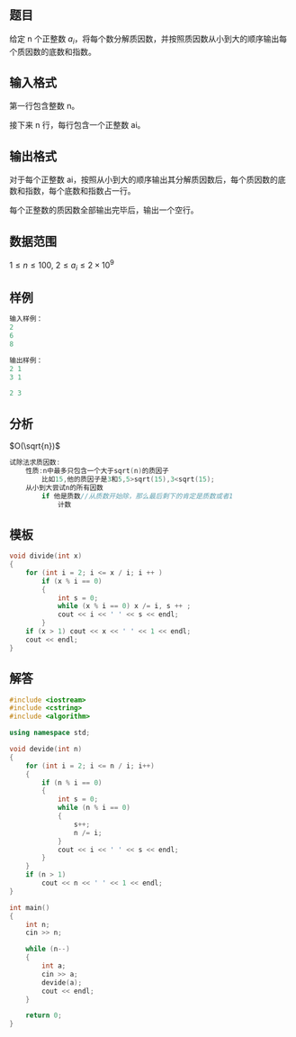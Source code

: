 ## 题目
给定 n 个正整数 $a_i$，将每个数分解质因数，并按照质因数从小到大的顺序输出每个质因数的底数和指数。

## 输入格式
第一行包含整数 n。

接下来 n 行，每行包含一个正整数 ai。

## 输出格式
对于每个正整数 ai，按照从小到大的顺序输出其分解质因数后，每个质因数的底数和指数，每个底数和指数占一行。

每个正整数的质因数全部输出完毕后，输出一个空行。

## 数据范围
$1≤n≤100,$
$2≤a_i≤2×10^9$

## 样例
```c++
输入样例：
2
6
8

输出样例：
2 1
3 1

2 3
```

## 分析
$O(\sqrt{n})$
```c++
试除法求质因数:
    性质:n中最多只包含一个大于sqrt(n)的质因子
        比如15,他的质因子是3和5,5>sqrt(15),3<sqrt(15);
    从小到大尝试n的所有因数
        if 他是质数//从质数开始除，那么最后剩下的肯定是质数或者1
            计数
```

## 模板
```c++
void divide(int x)
{
    for (int i = 2; i <= x / i; i ++ )
        if (x % i == 0)
        {
            int s = 0;
            while (x % i == 0) x /= i, s ++ ;
            cout << i << ' ' << s << endl;
        }
    if (x > 1) cout << x << ' ' << 1 << endl;
    cout << endl;
}
```

## 解答
```c++
#include <iostream>
#include <cstring>
#include <algorithm>

using namespace std;

void devide(int n)
{
    for (int i = 2; i <= n / i; i++)
    {
        if (n % i == 0)
        {
            int s = 0;
            while (n % i == 0)
            {
                s++;
                n /= i;
            }
            cout << i << ' ' << s << endl;
        }
    }
    if (n > 1)
        cout << n << ' ' << 1 << endl;
}

int main()
{
    int n;
    cin >> n;

    while (n--)
    {
        int a;
        cin >> a;
        devide(a);
        cout << endl;
    }

    return 0;
}
```
